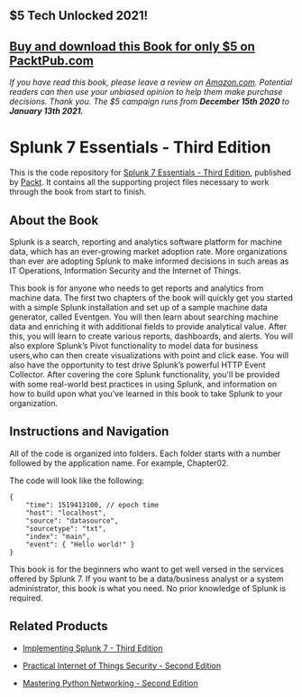 ## $5 Tech Unlocked 2021!
[Buy and download this Book for only $5 on PacktPub.com](https://www.packtpub.com/product/splunk-7-essentials-third-edition/9781788839112)
-----
*If you have read this book, please leave a review on [Amazon.com](https://www.amazon.com/gp/product/1788839110).     Potential readers can then use your unbiased opinion to help them make purchase decisions. Thank you. The $5 campaign         runs from __December 15th 2020__ to __January 13th 2021.__*

# Splunk 7 Essentials - Third Edition
This is the code repository for [Splunk 7 Essentials - Third Edition](https://www.packtpub.com/big-data-and-business-intelligence/splunk-7-essentials-third-edition?utm_source=github&utm_medium=repository&utm_campaign=9781788839112), published by [Packt](https://www.packtpub.com/?utm_source=github). It contains all the supporting project files necessary to work through the book from start to finish.
## About the Book
Splunk is a search, reporting and analytics software platform for machine data, which has an ever-growing market adoption rate. More organizations than ever are adopting Splunk to make informed decisions in such areas as IT Operations, Information Security and the Internet of Things.

This book is for anyone who needs to get reports and analytics from machine data. The first two chapters of the book will quickly get you started with a simple Splunk installation and set up of a sample machine data generator, called Eventgen. You will then learn about searching machine data and enriching it with additional fields to provide analytical value. After this, you will learn to create various reports, dashboards, and alerts. You will also explore Splunk’s Pivot functionality to model data for business users,who can then create visualizations with point and click ease. You will also have the opportunity to test drive Splunk’s powerful HTTP Event Collector. After covering the core Splunk functionality, you'll be provided with some real-world best practices in using Splunk, and information on how to build upon what you’ve learned in this book to take Splunk to your organization.


## Instructions and Navigation
All of the code is organized into folders. Each folder starts with a number followed by the application name. For example, Chapter02.



The code will look like the following:
```
{
    "time": 1519413100, // epoch time
    "host": "localhost",
    "source": "datasource",
    "sourcetype": "txt",
    "index": "main",
    "event": { "Hello world!" }
}
```

This book is for the beginners who want to get well versed in the services offered by Splunk 7. If you want to be a data/business analyst or a system administrator, this book is what you need. No prior knowledge of Splunk is required.

## Related Products
* [Implementing Splunk 7 - Third Edition](https://www.packtpub.com/big-data-and-business-intelligence/implementing-splunk-7-third-edition?utm_source=github&utm_medium=repository&utm_campaign=9781788836289)

* [Practical Internet of Things Security - Second Edition](https://www.packtpub.com/hardware-and-creative/practical-internet-things-security-second-edition?utm_source=github&utm_medium=repository&utm_campaign=9781788625821)

* [Mastering Python Networking - Second Edition](https://www.packtpub.com/networking-and-servers/mastering-python-networking-second-edition?utm_source=github&utm_medium=repository&utm_campaign=9781789135992)

